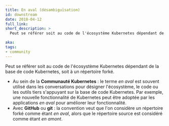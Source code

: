 ```yaml
---
title: En aval (désambiguïsation)
id: downstream
date: 2018-04-12
full_link:
short_description: >
  Peut se référer soit au code de l'écosystème Kubernetes dépendant de la base de code Kubernetes, soit à un répertoire forké.

aka:
tags:
- community
---
```

 Peut se référer soit au code de l'écosystème Kubernetes dépendant de la base de code Kubernetes, soit à un répertoire forké.

<!--more-->

* Au sein de la **Communauté Kubernetes** : le terme *en aval* est souvent utilisé dans les conversations pour désigner l'écosystème, le code ou les outils tiers s'appuyant sur la base de code Kubernetes. Par exemple, une nouvelle fonctionnalité de Kubernetes peut être adoptée par les applications *en aval* pour améliorer leur fonctionnalité.
* Avec **GitHub** ou **git** : la convention veut que l'on considère un répertoire forké comme étant *en aval*, alors que le répertoire source est considéré comme étant *en amont*.
